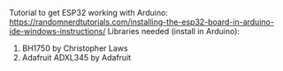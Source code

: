 Tutorial to get ESP32 working with Arduino: https://randomnerdtutorials.com/installing-the-esp32-board-in-arduino-ide-windows-instructions/
Libraries needed (install in Arduino):
  1. BH1750 by Christopher Laws
  2. Adafruit ADXL345 by Adafruit
